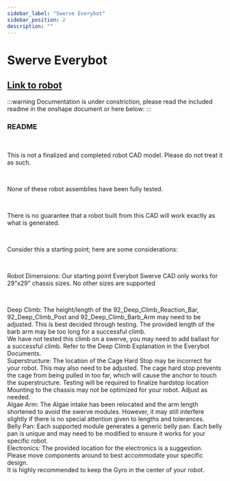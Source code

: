 ```yaml
---
sidebar_label: "Swerve Everybot"
sidebar_position: 2
description: ""
---
```


# Swerve Everybot

## [Link to robot](https://cad.onshape.com/documents/6092fa1a75b6df7bcb1491a8/w/f9d68b609e79b6061a0e1a79/e/4803a4a9b9523c0f2d3cb873)
:::warning
Documentation is under constriction, please read the included readme in the onshape document or here below:
:::

### README

<br/>

This is not a finalized and completed robot CAD model. Please do not treat it as such.

<br/>

None of these robot assemblies have been fully tested.

<br/>

There is no guarantee that a robot built from this CAD will work exactly as what is generated.

<br/>

Consider this a starting point; here are some considerations: 

<br/>

Robot Dimensions:
Our starting point Everybot Swerve CAD only works for 29”x29” chassis sizes. No other sizes are supported

<br/>

Deep Climb:
The height/length of the 92_Deep_Climb_Reaction_Bar, 92_Deep_Climb_Post and 92_Deep_Climb_Barb_Arm may need to be adjusted. This is best decided through testing. The provided length of the barb arm may be too long for a successful climb.
<br/>
We have not tested this climb on a swerve, you may need to add ballast for a successful climb. Refer to the Deep Climb Explanation in the Everybot Documents.
<br/>
Superstructure:
The location of the Cage Hard Stop may be incorrect for your robot. This may also need to be adjusted. The cage hard stop prevents the cage from being pulled in too far, which will cause the anchor to touch the superstructure. Testing will be required to finalize hardstop location
<br/>
Mounting to the chassis may not be optimized for your robot. Adjust as needed.
<br/>
Algae Arm:
The Algae intake has been relocated and the arm length shortened to avoid the swerve modules. However, it may still interfere slightly if there is no special attention given to lengths and tolerances.
<br/>
Belly Pan:
Each supported module generates a generic belly pan. Each belly pan is unique and may need to be modified to ensure it works for your specific robot.
<br/>
Electronics:
The provided location for the electronics is a suggestion. Please move components around to best accommodate your specific design.
<br/>
It is highly recommended to keep the Gyro in the center of your robot.